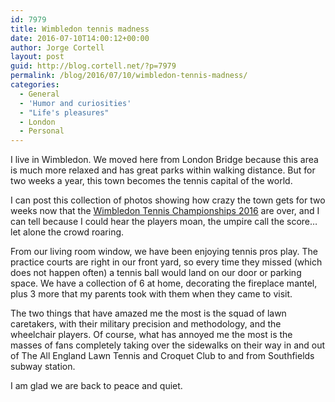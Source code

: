 ```yaml
---
id: 7979
title: Wimbledon tennis madness
date: 2016-07-10T14:00:12+00:00
author: Jorge Cortell
layout: post
guid: http://blog.cortell.net/?p=7979
permalink: /blog/2016/07/10/wimbledon-tennis-madness/
categories:
  - General
  - 'Humor and curiosities'
  - "Life's pleasures"
  - London
  - Personal
---
```


  
I live in Wimbledon. We moved here from London Bridge because this area is much more relaxed and has great parks within walking distance. But for two weeks a year, this town becomes the tennis capital of the world.

I can post this collection of photos showing how crazy the town gets for two weeks now that the [Wimbledon Tennis Championships 2016](http://www.wimbledon.com/index.html) are over, and I can tell because I could hear the players moan, the umpire call the score… let alone the crowd roaring.

From our living room window, we have been enjoying tennis pros play. The practice courts are right in our front yard, so every time they missed (which does not happen often) a tennis ball would land on our door or parking space. We have a collection of 6 at home, decorating the fireplace mantel, plus 3 more that my parents took with them when they came to visit.

The two things that have amazed me the most is the squad of lawn caretakers, with their military precision and methodology, and the wheelchair players. Of course, what has annoyed me the most is the masses of fans completely taking over the sidewalks on their way in and out of The All England Lawn Tennis and Croquet Club to and from Southfields subway station.

I am glad we are back to peace and quiet.